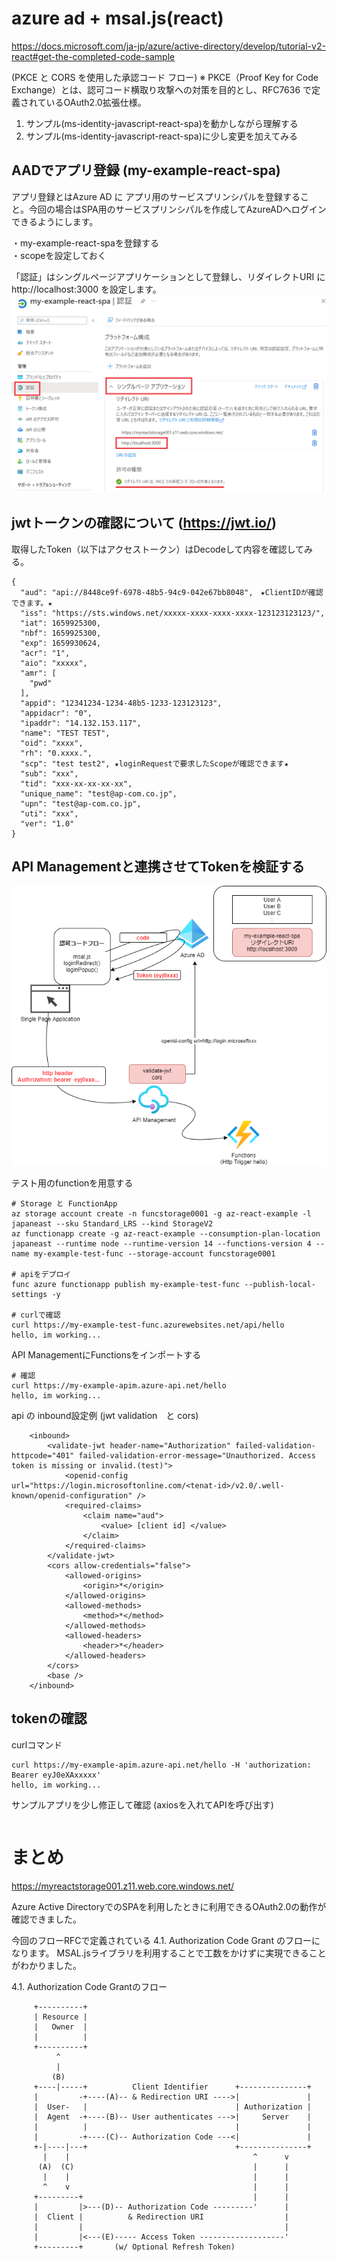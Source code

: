 # azure ad + msal.js(react)

https://docs.microsoft.com/ja-jp/azure/active-directory/develop/tutorial-v2-react#get-the-completed-code-sample

(PKCE と CORS を使用した承認コード フロー)
※ PKCE（Proof Key for Code Exchange）とは、認可コード横取り攻撃への対策を目的とし、RFC7636 で定義されているOAuth2.0拡張仕様。

1. サンプル(ms-identity-javascript-react-spa)を動かしながら理解する
2. サンプル(ms-identity-javascript-react-spa)に少し変更を加えてみる

## AADでアプリ登録 (my-example-react-spa)

アプリ登録とはAzure AD に アプリ用のサービスプリンシパルを登録すること。今回の場合はSPA用のサービスプリンシパルを作成してAzureADへログインできるようにします。

・my-example-react-spaを登録する  
・scopeを設定しておく

「認証」はシングルページアプリケーションとして登録し、リダイレクトURI に http://localhost:3000 を設定します。
　
![image](./006.PNG)

## jwtトークンの確認について (https://jwt.io/)

取得したToken（以下はアクセストークン）はDecodeして内容を確認してみる。
```
{
  "aud": "api://8448ce9f-6978-48b5-94c9-042e67bb8048",　★ClientIDが確認できます。★
  "iss": "https://sts.windows.net/xxxxx-xxxx-xxxx-xxxx-123123123123/",
  "iat": 1659925300,
  "nbf": 1659925300,
  "exp": 1659930624,
  "acr": "1",
  "aio": "xxxxx",
  "amr": [
    "pwd"
  ],
  "appid": "12341234-1234-48b5-1233-123123123",
  "appidacr": "0",
  "ipaddr": "14.132.153.117",
  "name": "TEST TEST",
  "oid": "xxxx",
  "rh": "0.xxxx.",
  "scp": "test test2", ★loginRequestで要求したScopeが確認できます★
  "sub": "xxx",
  "tid": "xxx-xx-xx-xx-xx",
  "unique_name": "test@ap-com.co.jp",
  "upn": "test@ap-com.co.jp",
  "uti": "xxx",
  "ver": "1.0"
}
```

## API Managementと連携させてTokenを検証する

![image](./005.PNG)

テスト用のfunctionを用意する
```
# Storage と FunctionApp
az storage account create -n funcstorage0001 -g az-react-example -l japaneast --sku Standard_LRS --kind StorageV2
az functionapp create -g az-react-example --consumption-plan-location japaneast --runtime node --runtime-version 14 --functions-version 4 --name my-example-test-func --storage-account funcstorage0001 

# apiをデプロイ
func azure functionapp publish my-example-test-func --publish-local-settings -y

# curlで確認
curl https://my-example-test-func.azurewebsites.net/api/hello 
hello, im working...
```

API ManagementにFunctionsをインポートする
```
# 確認
curl https://my-example-apim.azure-api.net/hello
hello, im working...
```

api の inbound設定例 (jwt validation　と cors) 
```
    <inbound>
        <validate-jwt header-name="Authorization" failed-validation-httpcode="401" failed-validation-error-message="Unauthorized. Access token is missing or invalid.(test)">
            <openid-config url="https://login.microsoftonline.com/<tenat-id>/v2.0/.well-known/openid-configuration" />
            <required-claims>
                <claim name="aud">
                    <value> [client id] </value>
                </claim>
            </required-claims>
        </validate-jwt>
        <cors allow-credentials="false">
            <allowed-origins>
                <origin>*</origin>
            </allowed-origins>
            <allowed-methods>
                <method>*</method>
            </allowed-methods>
            <allowed-headers>
                <header>*</header>
            </allowed-headers>
        </cors>
        <base />
    </inbound>
```

## tokenの確認

curlコマンド
```
curl https://my-example-apim.azure-api.net/hello -H 'authorization: Bearer eyJ0eXAxxxxx'
hello, im working...
```

サンプルアプリを少し修正して確認 (axiosを入れてAPIを呼び出す)
```
```

# まとめ

https://myreactstorage001.z11.web.core.windows.net/

Azure Active DirectoryでのSPAを利用したときに利用できるOAuth2.0の動作が確認できました。

今回のフローRFCで定義されている 4.1. Authorization Code Grant のフローになります。 MSAL.jsライブラリを利用することで工数をかけずに実現できることがわかりました。

4.1. Authorization Code Grantのフロー
```
     +----------+
     | Resource |
     |   Owner  |
     |          |
     +----------+
          ^
          |
         (B)
     +----|-----+          Client Identifier      +---------------+
     |         -+----(A)-- & Redirection URI ---->|               |
     |  User-   |                                 | Authorization |
     |  Agent  -+----(B)-- User authenticates --->|     Server    |
     |          |                                 |               |
     |         -+----(C)-- Authorization Code ---<|               |
     +-|----|---+                                 +---------------+
       |    |                                         ^      v
      (A)  (C)                                        |      |
       |    |                                         |      |
       ^    v                                         |      |
     +---------+                                      |      |
     |         |>---(D)-- Authorization Code ---------'      |
     |  Client |          & Redirection URI                  |
     |         |                                             |
     |         |<---(E)----- Access Token -------------------'
     +---------+       (w/ Optional Refresh Token)
        
```
